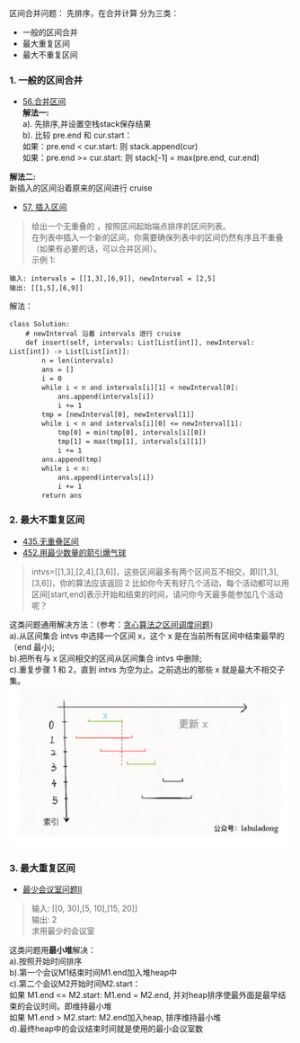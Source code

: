 区间合并问题： 先排序，在合并计算
分为三类：
- 一般的区间合并
- 最大重复区间
- 最大不重复区间     

### 1. 一般的区间合并
- [56.合并区间](https://leetcode-cn.com/problems/merge-intervals/)       
**解法一:**      
a). 先排序,并设置空栈stack保存结果       
b). 比较 pre.end 和 cur.start：    
   如果：pre.end < cur.start: 则 stack.append(cur)       
   如果：pre.end >= cur.start: 则 stack[-1] = max(pre.end, cur.end)     
   
**解法二:**       
新插入的区间沿着原来的区间进行 cruise        
- [57. 插入区间](https://leetcode-cn.com/problems/insert-interval/)
> 给出一个无重叠的 ，按照区间起始端点排序的区间列表。        
在列表中插入一个新的区间，你需要确保列表中的区间仍然有序且不重叠（如果有必要的话，可以合并区间）。           
示例 1:
```
输入: intervals = [[1,3],[6,9]], newInterval = [2,5]
输出: [[1,5],[6,9]]
```
解法：
```python3
class Solution:
    # newInterval 沿着 intervals 进行 cruise
    def insert(self, intervals: List[List[int]], newInterval: List[int]) -> List[List[int]]:
        n = len(intervals)
        ans = []
        i = 0
        while i < n and intervals[i][1] < newInterval[0]:
            ans.append(intervals[i])
            i += 1
        tmp = [newInterval[0], newInterval[1]]
        while i < n and intervals[i][0] <= newInterval[1]:
            tmp[0] = min(tmp[0], intervals[i][0])
            tmp[1] = max(tmp[1], intervals[i][1])
            i += 1
        ans.append(tmp)
        while i < n:
            ans.append(intervals[i])
            i += 1
        return ans
```


### 2. 最大不重复区间     
- [435.无重叠区间](https://leetcode-cn.com/problems/non-overlapping-intervals/)    
- [452.用最少数量的箭引爆气球](https://leetcode-cn.com/problems/minimum-number-of-arrows-to-burst-balloons/)     

> intvs=[[1,3],[2,4],[3,6]]，这些区间最多有两个区间互不相交，即[[1,3],[3,6]]，你的算法应该返回 2
比如你今天有好几个活动，每个活动都可以用区间[start,end]表示开始和结束的时间，请问你今天最多能参加几个活动呢？

这类问题通用解决方法：（参考：[贪心算法之区间调度问题](https://mp.weixin.qq.com/s?__biz=MzAxODQxMDM0Mw==&mid=2247484493&idx=1&sn=1615b8a875b770f25875dab54b7f0f6f&chksm=9bd7fa45aca07353a347b7267aaab78b81502cf7eb60d0510ca9109d3b9c0a1d9dda10d99f50&mpshare=1&scene=1&srcid=&sharer_sharetime=1574251069965&sharer_shareid=166bdf842ef8f7b635591390fb76a3a9&pass_ticket=oN97es63kOTlboTfho28yfJ2eG6QmwGBGPGgKKuyA1EF6SESwW5e%2BcFEslZtoyva#rd)）     
a).从区间集合 intvs 中选择一个区间 x，这个 x 是在当前所有区间中结束最早的（end 最小);        
b).把所有与 x 区间相交的区间从区间集合 intvs 中删除;        
c).重复步骤 1 和 2，直到 intvs 为空为止。之前选出的那些 x 就是最大不相交子集。      
![求最大不重复区间](./相关的图/区间合并-最大不重复问题.jpg)

### 3. 最大重复区间
- [最少会议室问题II](https://leetcode-cn.com/problems/meeting-rooms-ii/)    
> 输入: [[0, 30],[5, 10],[15, 20]]    
> 输出: 2    
> 求用最少的会议室      

这类问题用**最小堆**解决：    
a).按照开始时间排序   
b).第一个会议M1结束时间M1.end加入堆heap中   
c).第二个会议M2开始时间M2.start：   
   如果 M1.end <= M2.start: M1.end = M2.end, 并对heap排序使最外面是最早结束的会议时间，即维持最小堆    
   如果 M1.end > M2.start: M2.end加入heap, 排序维持最小堆    
d).最终heap中的会议结束时间就是使用的最小会议室数    
